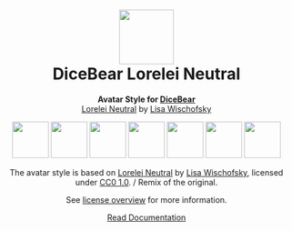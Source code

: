 <h1 align="center"><img src="https://dicebear.com/logo-readme.svg" width="96" /> <br />DiceBear Lorelei Neutral</h1>
<p align="center">
  <strong>Avatar Style for <a href="https://dicebear.com/">DiceBear</a></strong><br />
  <a href="https://www.figma.com/community/file/1198749693280469639">Lorelei Neutral</a> by <a href="https://www.instagram.com/lischi_art/">Lisa Wischofsky</a>
</p>

<p align="center">
  <img src="https://api.dicebear.com/5.x/lorelei-neutral/svg?seed=Mimi" width="64" />
  <img src="https://api.dicebear.com/5.x/lorelei-neutral/svg?seed=Sasha" width="64" />
  <img src="https://api.dicebear.com/5.x/lorelei-neutral/svg?seed=Lilly" width="64" />
  <img src="https://api.dicebear.com/5.x/lorelei-neutral/svg?seed=Tigger" width="64" />
  <img src="https://api.dicebear.com/5.x/lorelei-neutral/svg?seed=Bella" width="64" />
  <img src="https://api.dicebear.com/5.x/lorelei-neutral/svg?seed=Zoe" width="64" />
  <img src="https://api.dicebear.com/5.x/lorelei-neutral/svg?seed=Kitty" width="64" />
</p>

<p align="center">
  The avatar style is based on <a href="https://www.figma.com/community/file/1198749693280469639">Lorelei Neutral</a> by
  <a href="https://www.instagram.com/lischi_art/">Lisa Wischofsky</a>, licensed under
  <a href="https://creativecommons.org/licenses/zero/1.0/">CC0 1.0</a>. / Remix of the original.
</p>
<p align="center">
  See <a href="https://dicebear.com/licenses">license overview</a> for more information.
</p>

<p align="center">
  <a href="https://dicebear.com/styles/lorelei-neutral">
    Read Documentation
  </a>
</p>
